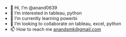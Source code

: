 - 👋 Hi, I’m @anand0639
- 👀 I’m interested in tableau, python
- 🌱 I’m currently learning powerbi
- 💞️ I’m looking to collaborate on tableau, excel, python
- 📫 How to reach me anandsmk@gmail.com

<!---
anand0639/anand0639 is a ✨ special ✨ repository because its `README.md` (this file) appears on your GitHub profile.
You can click the Preview link to take a look at your changes.
--->
